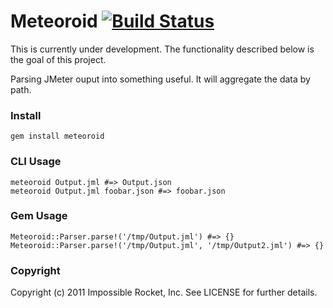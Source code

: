# Meteoroid [![Build Status](http://travis-ci.org/itsmeduncan/meteoroid.png)](http://travis-ci.org/itsmeduncan/meteoroid)

This is currently under development. The functionality described below is the
goal of this project.

Parsing JMeter ouput into something useful. It will aggregate the data by 
path.

### Install

    gem install meteoroid


### CLI Usage

    meteoroid Output.jml #=> Output.json
    meteoroid Output.jml foobar.json #=> foobar.json

### Gem Usage

    Meteoroid::Parser.parse!('/tmp/Output.jml') #=> {}
    Meteoroid::Parser.parse!('/tmp/Output.jml', '/tmp/Output2.jml') #=> {}

### Copyright

Copyright (c) 2011 Impossible Rocket, Inc. See LICENSE for further details.